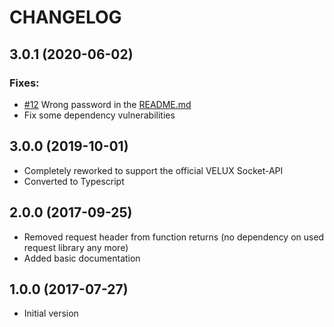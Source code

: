 # CHANGELOG

## 3.0.1 (2020-06-02)

### Fixes:

* [#12](https://github.com/MiSchroe/klf-200-api/issues/12) Wrong password in the [README.md](README.md)
* Fix some dependency vulnerabilities

## 3.0.0 (2019-10-01)
* Completely reworked to support the official VELUX Socket-API
* Converted to Typescript

## 2.0.0 (2017-09-25)
* Removed request header from function returns (no dependency on used
request library any more)
* Added basic documentation

## 1.0.0 (2017-07-27)
* Initial version
